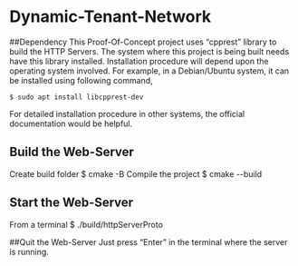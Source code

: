 # Dynamic-Tenant-Network

##Dependency
This Proof-Of-Concept project uses “cpprest” library to build the HTTP Servers. The system where this project is being built needs have this library installed. Installation procedure will depend upon the operating system involved. For example, in a Debian/Ubuntu system, it can be installed using following command, 

  	$ sudo apt install libcpprest-dev

For detailed installation procedure in other systems, the official documentation would be helpful.
 

## Build the Web-Server
Create build folder	$ cmake -B <build-folder>
Compile the project	$ cmake --build <build-folder>

## Start the Web-Server
From a terminal 	$ ./build/httpServerProto

##Quit the Web-Server
Just press “Enter” in the terminal where the server is running.  	
